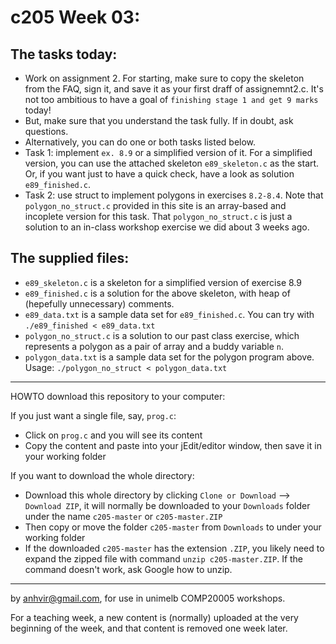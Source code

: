  c205 Week 03:
=======
The tasks today:
-----------------
  * Work on assignment 2. For starting, make sure to copy the skeleton from the FAQ, sign it, and save it as your first draff of assignemnt2.c. It's not too ambitious to have a goal of `finishing stage 1 and get 9 marks` today!
  * But, make sure that you understand the task fully. If in doubt, ask questions.
  * Alternatively, you can do one or both tasks listed below. 
  * Task 1: implement `ex. 8.9` or a simplified version of it. For a simplified version, you can use the attached skeleton `e89_skeleton.c` as the start. Or, if you want just to have a quick check, have a look as solution `e89_finished.c`.  
  * Task 2: use struct to implement polygons in exercises `8.2-8.4`. Note that `polygon_no_struct.c` provided in this site is an array-based and incoplete version for this task. That `polygon_no_struct.c` is just a solution to an in-class workshop exercise we did about 3 weeks ago.

The supplied files:
------------------
  * `e89_skeleton.c` is a skeleton for a simplified version of exercise 8.9
  * `e89_finished.c` is a solution for the above skeleton, with heap of (hepefully unnecessary) comments.
  * `e89_data.txt` is a sample data set for `e89_finished.c`. You can try with `./e89_finished < e89_data.txt`
  * `polygon_no_struct.c` is a solution to our past class exercise, which represents a polygon as a pair of array and a buddy variable `n`.
  * `polygon_data.txt` is a sample data set for the polygon program above. Usage: `./polygon_no_struct < polygon_data.txt` 
------------------------------------------------------
HOWTO download this repository to your computer:

If you just want a single file, say, `prog.c`:
  * Click on `prog.c` and you will see its content 
  * Copy the content and paste into your jEdit/editor window, then save it in your working folder

If you want to download the whole directory:
  * Download this whole directory by clicking `Clone or Download` --> `Download ZIP`, it will normally be downloaded to your `Downloads` folder under the name `c205-master` or `c205-master.ZIP`
  * Then copy or move the folder `c205-master` from `Downloads` to under your working folder
  * If the downloaded `c205-master` has the extension `.ZIP`, you likely need to expand the zipped file with command `unzip c205-master.ZIP`. If the command doesn't work, ask Google how to unzip.
 
-------------------------------------------------------------
by anhvir@gmail.com, for use in unimelb COMP20005 workshops.

For a teaching week, a new content is (normally) uploaded at the very beginning of the week, and that content is removed one week later.
